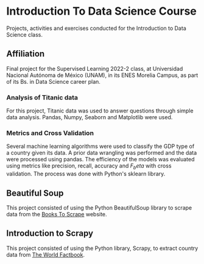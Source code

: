 # Introduction To Data Science Course
Projects, activities and exercises conducted for the Introduction to Data Science class.

## Affiliation
Final project for the Supervised Learning 2022-2 class, at Universidad Nacional Autónoma de México (UNAM), in its ENES Morelia Campus, as part of its Bs. in Data Science career plan.

### Analysis of Titanic data
For this project, Titanic data was used to answer questions through simple data analysis. Pandas, Numpy, Seaborn and Matplotlib were used.

### Metrics and Cross Validation
Several machine learning algorithms were used to classify the GDP type of a country given its data. A prior data wrangling was performed and the data were processed using pandas. The efficiency of the models was evaluated using metrics like precision, recall, accuracy and $F_beta$ with cross validation. The process was done with Python's sklearn library.

## Beautiful Soup
This project consisted of using the Python BeautifulSoup library to scrape data from the [Books To Scrape](https://books.toscrape.com/) website. 

## Introduction to Scrapy
This project consisted of using the Python library, Scrapy, to extract country data from [The World Factbook](https://www.cia.gov/the-world-factbook/countries/).

